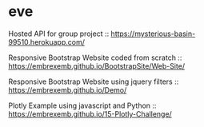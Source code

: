 # eve

Hosted API for group project  :: [https://mysterious-basin-99510.herokuapp.com/
](https://mysterious-basin-99510.herokuapp.com/)

Responsive Bootstrap Website coded from scratch :: [https://embrexemb.github.io/BootstrapSite/Web-Site/
](https://embrexemb.github.io/BootstrapSite/Web-Site/)

Responsive Bootstrap Website using jquery filters :: [https://embrexemb.github.io/Demo/
](https://embrexemb.github.io/Demo/)

Plotly Example using javascript and Python :: [https://embrexemb.github.io/15-Plotly-Challenge/
](https://embrexemb.github.io/15-Plotly-Challenge/)
